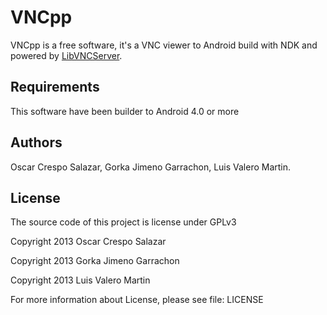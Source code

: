VNCpp
=====

VNCpp is a free software, it's a VNC viewer to Android build with NDK and powered by [LibVNCServer][1].

Requirements
------------

This software have been builder to Android 4.0 or more

Authors
-------

Oscar Crespo Salazar, Gorka Jimeno Garrachon, Luis Valero Martin.

License
-------

The source code of this project is license under GPLv3

Copyright 2013 Oscar Crespo Salazar

Copyright 2013 Gorka Jimeno Garrachon

Copyright 2013 Luis Valero Martin

For more information about License, please see file: LICENSE




[1]: http://libvncserver.sourceforge.net/
